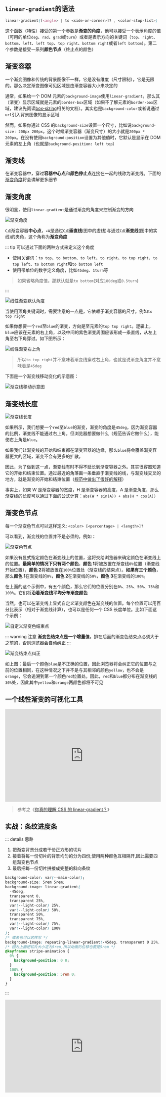 ## `linear-gradient`的语法

```css
linear-gradient([<angle> | to <side-or-corner>]? , <color-stop-list>)
```

这个函数（特性）接受的第一个参数是**渐变的角度**，他可以接受一个表示角度的值（可用的单位`deg`、`rad`、`grad`或`turn`）或者是表示方向的关键词（`top`、`right`、`bottom`、`left`、`left top`、`top right`、`bottom right`或者`left bottom`）。第二个参数是接受一系列**颜色节点**（终止点的颜色）

## 渐变容器

一个渐变图像和传统的背景图像不一样，它是没有维度（尺寸限制），它是无限的。那么决定渐变图像可见区域是由渐变容器大小来决定的

通常，如果给一个 DOM 元素的`background-image`使用`linear-gradient`，那么其（渐变）显示区域就是元素的`border-box`区域（如果不了解元素的`border-box`区域，建议先阅读[box-sizing](https://developer.mozilla.org/zh-CN/docs/Web/CSS/box-sizing)相关的文档）。其实也是`background-color`或者说通过`url`引入背景图像的显示区域

然而，如果你通过 CSS 的`background-size`设置一个尺寸，比如说`background-size: 200px 200px`，这个时候渐变容器（渐变尺寸）的大小就是`200px * 200px`。在没有使用`background-position`设置为其他值时，它默认是显示在 DOM 元素的左上角（也就是`background-position: left top`）

## 渐变线

在渐变容器中，穿过**容器中心点**和**颜色停止点**连接在一起的线称为渐变线。下面的[渐变角度](#渐变角度)将会讲解更多细节

## 渐变角度

很明显，使用`linear-gradient`是通过渐变的角度来控制渐变的方向

![渐变角度](./assets/线性渐变/渐变角度.png)

`C点`渐变容器**中心点**，`∠A`是通过`C点`**垂直线**(图中的虚线)与通过`C点`**渐变线**(图中的实线)的夹角，这个角称为**渐变角度**

::: tip 可以通过下面的两种方式来定义这个角度

- 使用关键词：`to top`、`to bottom`、`to left`、`to right`、`to top right`、`to top left`、`to bottom right`和`to bottom left`
- 使用带单位的数字定义角度，比如`45deg`、`1turn`等

> 如果省略角度值，那默认就是`to bottom`(对应`180deg`或`0.5turn`)

:::

![线性渐变默认角度](./assets/线性渐变/线性渐变默认角度.png)

当使用顶角关键词时，需要注意的一点是，它依赖于渐变容器的尺寸。例如`to top right`

如果你想要一个`red`至`blue`的渐变，方向是至元素的`top top right`。逻辑上，`blue`应该在元素的右上角，以及中间的紫色渐变周围应该形成一条直线，从左上角至右下角穿过。如下图所示：

![线性渐变右上角](./assets/线性渐变/线性渐变右上角.png)

> 所以`to top right`并不意味着渐变线穿过右上角，也就是说渐变角度并不意味着是`45deg`

下面是一个渐变线移动变化的示意图：

![渐变线移动示意图](./assets/线性渐变/渐变线移动示意图.gif)

## 渐变线长度

![渐变线长度](./assets/线性渐变/渐变线长度.png)

如果所示，我们想要一个`red`至`blue`的渐变，渐变的角度是`45deg`，因为渐变容器的比例，渐变线不能通过右上角。但浏览器想要做什么（规范告诉它做什么），能使右上角是`blue`。

如果我们让渐变线的开始和结束都在渐变容器的边缘，那么`blue`将会覆盖渐变容器更大的区域，渐变不会有更多的扩散。

因此，为了做到这一点，渐变线有时不得不延长到渐变容器之外。其实很容器知道它的开始和结束位置。通过最近的角落画一条垂直于渐变线的线，与渐变线交叉的地方，就是渐变的开始和结束位置（[规范中做出了很好的解释](https://drafts.csswg.org/css-images/#linear-gradient-syntax)）

事实上，如果 W 是渐变容器的宽度，H 是渐变容器的高度，A 是渐变角度，那么渐变线的长度可以通过下面的公式计算：`abs(W * sin(A)) + abs(H * cos(A))`

## 渐变色节点

每一个渐变色节点可以这样定义: `<color> [<percentage> | <length>]?`

可以看到，渐变线的位置并不是必须的，例如：

![渐变色节点](./assets/线性渐变/渐变色节点.png)

如果没有显式指定颜色在渐变线上的位置，这将交给浏览器来确定颜色在渐变线上的位置。**最简单的情况下只有两个颜色**，**颜色 1**将被放置在渐变线`0%`位置（渐变线开始位置），**颜色 2**将被放置在`100%`位置处（渐变线的结束点）。**如果有三个颜色**，那么**颜色 1**在渐变线的`0%`，**颜色 2**在渐变线的`50%`，**颜色 3**在渐变线的`100%`。

在上面的这个示例中，有五个颜色，那么它们的位置分别在`0%`、`25%`、`50%`、`75%`和`100%`。它们将**沿着渐变线平均分布渐变颜色**

当然，也可以在渐变线上显式自定义渐变颜色在渐变线的位置。每个位置可以用百分比表示（相对于渐变线计算），也可以是任何一个 CSS 长度单位。比如下面这个示例：

![自定义渐变色结束点](./assets/线性渐变/自定义渐变色结束点.png)

::: warning 注意
**渐变色结束点是一个增量值**，排在后面的渐变色结束点必须大于之前的，否则浏览器会自动纠正
:::

![渐变结束点纠正](./assets/线性渐变/渐变结束点纠正.png)

如上图：最后一个颜色`blue`是不正确的位置，因此浏览器将会纠正它的位置与之前的位置相同，在这种情况之下并不是与其相邻的颜色`yellow`，也不会是`orange`，它会追溯到第一个颜色`red`位置处。因此，`red`和`blue`都分布在渐变线的`30%`处，因此其中`yellow`和`orange`两颜色都将不可见

## 一个线性渐变的可视化工具

<iframe height="300" style="width: 100%;" scrolling="no" title="CSS linear-gradient overlay" src="https://codepen.io/welives/embed/MWzMNGZ?default-tab=css%2Cresult" frameborder="no" loading="lazy" allowtransparency="true" allowfullscreen="true">
  See the Pen <a href="https://codepen.io/welives/pen/MWzMNGZ">
  CSS linear-gradient overlay</a> by Jandan (<a href="https://codepen.io/welives">@welives</a>)
  on <a href="https://codepen.io">CodePen</a>.
</iframe>

> 参考之《[你真的理解 CSS 的 linear-gradient？](https://www.w3cplus.com/css3/do-you-really-understand-css-linear-gradients.html)》

## 实战：条纹进度条

::: details 思路

1. 把渐变背景分成若干份正方形的切片
2. 接着将每一份切片的背景均匀的分为四份,使用两种颜色互相隔开,因此需要四组渐变色节点
3. 最后把每一份切片拼接成完整的斜向条纹

```css
background-color: var(--main-color);
background-size: 5rem 5rem;
background-image: linear-gradient(
  -45deg,
  transparent 0,
  transparent 25%,
  var(--light-color) 25%,
  var(--light-color) 50%,
  transparent 50%,
  transparent 75%,
  var(--light-color) 75%,
  var(--light-color) 100%
);
/* 或者也可以这样写 */
background-image: repeating-linear-gradient(-45deg, transparent 0 25%, var(--light-color) 25% 50%);
/* 因为上面把切片大小定为5rem,所以动画的位移也要是5rem */
@keyframes stripe-animation {
  0% {
    background-position: 0 0;
  }
  100% {
    background-position: 5rem 0;
  }
}
```

:::

<iframe height="300" style="width: 100%;" scrolling="no" title="条纹进度条" src="https://codepen.io/welives/embed/abQedev?default-tab=css%2Cresult" frameborder="no" loading="lazy" allowtransparency="true" allowfullscreen="true">
  See the Pen <a href="https://codepen.io/welives/pen/abQedev">
  条纹进度条</a> by Jandan (<a href="https://codepen.io/welives">@welives</a>)
  on <a href="https://codepen.io">CodePen</a>.
</iframe>

